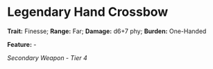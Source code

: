 # Legendary Hand Crossbow

**Trait:** Finesse; **Range:** Far; **Damage:** d6+7 phy; **Burden:** One-Handed

**Feature:** -

*Secondary Weapon - Tier 4*
